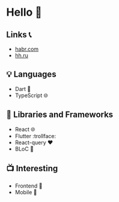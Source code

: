 # Hello :ghost:
## Links :telephone_receiver:
-  [habr.com](https://career.habr.com/richardj1337)
-  [hh.ru](https://hh.ru/applicant/resumes/view?resume=f374a08fff0cf662db0039ed1f486c73377a38)


## 💡 Languages
- Dart :dart:
- TypeScript :globe_with_meridians:

## :hammer: Libraries and Frameworks
- React :globe_with_meridians:
- Flutter :trollface:
- React-query :hearts:
- BLoC :diamond_shape_with_a_dot_inside:
  
## :tv: Interesting
- Frontend :crystal_ball:
- Mobile :iphone:
